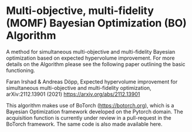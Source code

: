 # Multi-objective, multi-fidelity (MOMF) Bayesian Optimization (BO) Algorithm

A method for simultaneous multi-objective and multi-fidelity Bayesian optimization based on expected hypervolume improvement. For more details on the Algorithm please see the following paper outlining the basic functioning. 

Faran Irshad & Andreas Döpp, Expected hypervolume improvement for simultaneous multi-objective and multi-fidelity optimization, arXiv:2112.13901 (2021)
https://arxiv.org/abs/2112.13901

This algorithm makes use of BoTorch (https://botorch.org), which is a Bayesian Optimization framework developed on the Pytorch domain. The acquisition function is currently under review in a pull-request in the BoTorch framework. The same code is also made available here. 
